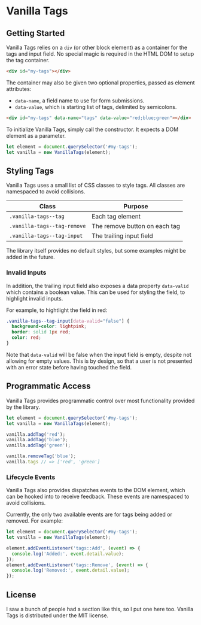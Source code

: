 # Vanilla Tags

## Getting Started
Vanilla Tags relies on a `div` (or other block element) as a container for the tags and input field.
No special magic is required in the HTML DOM to setup the tag container.
```html
<div id="my-tags"></div>
```

The container may also be given two optional properties, passed as element attributes:
 - `data-name`, a field name to use for form submissions.
 - `data-value`, which is starting list of tags, delimited by semicolons.
```html
<div id="my-tags" data-name="tags" data-value="red;blue;green"></div>
```

To initialize Vanilla Tags, simply call the constructor. It expects a DOM element as a parameter.
```js
let element = document.querySelector('#my-tags');
let vanilla = new VanillaTags(element);
```

## Styling Tags
Vanilla Tags uses a small list of CSS classes to style tags. All classes are namespaced to avoid collisions.

| Class | Purpose |
| --- | --- |
| `.vanilla-tags--tag` | Each tag element |
| `.vanilla-tags--tag-remove` | The remove button on each tag |
| `.vanilla-tags--tag-input` | The trailing input field |

The library itself provides no default styles, but some examples might be added in the future.

### Invalid Inputs
In addition, the trailing input field also exposes a data property `data-valid` which contains a boolean value.
This can be used for styling the field, to highlight invalid inputs.

For example, to hightlight the field in red:
```css
.vanilla-tags--tag-input[data-valid="false"] {
  background-color: lightpink;
  border: solid 1px red;
  color: red;
}
```

Note that `data-valid` will be false when the input field is empty, despite not allowing for empty values.
This is by design, so that a user is not presented with an error state before having touched the field.

## Programmatic Access
Vanilla Tags provides programmatic control over most functionality provided by the library.
```javascript
let element = document.querySelector('#my-tags');
let vanilla = new VanillaTags(element);

vanilla.addTag('red');
vanilla.addTag('blue');
vanilla.addTag('green');

vanilla.removeTag('blue');
vanilla.tags // => ['red', 'green']
```

### Lifecycle Events
Vanilla Tags also provides dispatches events to the DOM element, which can be hooked into to receive feedback.
These events are namespaced to avoid collisions.

Currently, the only two available events are for tags being added or removed.
For example:
```javascript
let element = document.querySelector('#my-tags');
let vanilla = new VanillaTags(element);

element.addEventListener('tags::Add', (event) => {
  console.log('Added:', event.detail.value);
});
element.addEventListener('tags::Remove', (event) => {
  console.log('Removed:', event.detail.value);
});
```

## License
I saw a bunch of people had a section like this, so I put one here too.
Vanilla Tags is distributed under the MIT license.
